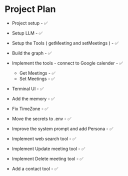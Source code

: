 # Project Plan

- Project setup - ✅
- Setup LLM - ✅
- Setup the Tools
  (
  getMeeting and setMeetings
  ) - ✅

- Build the graph - ✅

- Implement the tools - connect to Google calender - ✅

  - Get Meetings - ✅
  - Set Meetings - ✅

- Terminal UI - ✅

- Add the memory - ✅

- Fix TimeZone - ✅

- Move the secrets to .env - ✅

- Improve the system prompt and add Persona - ✅

- Implement web search tool - ✅

- Implement Update meeting tool - ✅

- Implement Delete meeting tool - ✅

- Add a contact tool - ✅
